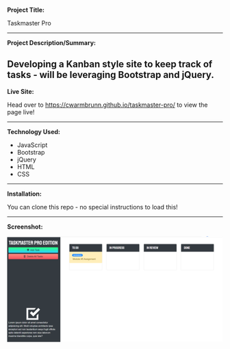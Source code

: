 **Project Title:**

Taskmaster Pro

---

**Project Description/Summary:**

## Developing a Kanban style site to keep track of tasks - will be leveraging Bootstrap and jQuery.

**Live Site:**

Head over to https://cwarmbrunn.github.io/taskmaster-pro/ to view the page live!

---

**Technology Used:**

- JavaScript
- Bootstrap
- jQuery
- HTML
- CSS

---

**Installation:**

You can clone this repo - no special instructions to load this!

---

**Screenshot:**

![Screenshot of the Taskmaster Pro Site](./assets/images/taksmaster-pro.png)
